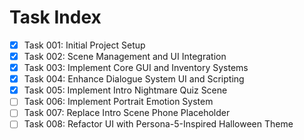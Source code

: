 # Task Index

- [x] Task 001: Initial Project Setup
- [x] Task 002: Scene Management and UI Integration
- [x] Task 003: Implement Core GUI and Inventory Systems
- [x] Task 004: Enhance Dialogue System UI and Scripting
- [x] Task 005: Implement Intro Nightmare Quiz Scene
- [ ] Task 006: Implement Portrait Emotion System
- [ ] Task 007: Replace Intro Scene Phone Placeholder
- [ ] Task 008: Refactor UI with Persona-5-Inspired Halloween Theme

